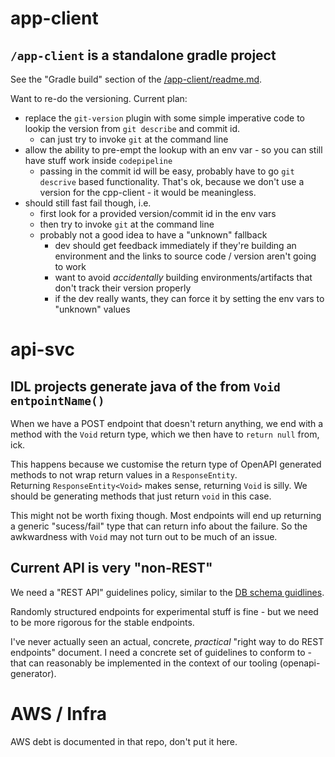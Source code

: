 # app-client

## `/app-client` is a standalone gradle project

See the "Gradle build" section of the 
[/app-client/readme.md](/app-client/readme.md).

Want to re-do the versioning.
Current plan:
* replace the `git-version` plugin with some simple imperative code to 
lookip the version from `git describe` and commit id.
  * can just try to invoke `git` at the command line
* allow the ability to pre-empt the lookup with an env var - so you can
still have stuff work inside `codepipeline`
  * passing in the commit id will be easy, probably have to go `git descrive`
  based functionality.  That's ok, because we don't use a version for the 
  cpp-client - it would be meaningless.
* should still fast fail though, i.e. 
  * first look for a provided version/commit id in the env vars
  * then try to invoke `git` at the command line
  * probably not a good idea to have a "unknown" fallback
    * dev should get feedback immediately if they're building an environment 
    and the links to source code / version aren't going to work
    * want to avoid _accidentally_ building environments/artifacts that don't
    track their version properly
    * if the dev really wants, they can force it by setting the env vars
      to "unknown" values


# api-svc

## IDL projects generate java of the from `Void entpointName()`   

When we have a POST endpoint that doesn't return anything, we end with a method
with the `Void` return type, which we then have to `return null` from, ick.

This happens because we customise the return type of OpenAPI generated methods
to not wrap return values in a `ResponseEntity`.  
Returning `ResponseEntity<Void>` makes sense, returning `Void` is silly.
We should be generating methods that just return `void` in this case.

This might not be worth fixing though.  Most endpoints will end up returning a 
generic "sucess/fail" type that can return info about the failure. So the 
awkwardness with `Void` may not turn out to be much of an issue.


## Current API is very "non-REST"

We need a "REST API" guidelines policy, similar to the 
[DB schema guidlines](../api-svc/db/raido/doc/schema-guideline.md).

Randomly structured endpoints for experimental stuff is fine - but we need to 
be more rigorous for the stable endpoints.

I've never actually seen an actual, concrete, *practical* 
"right way to do REST endpoints" document. 
I need a concrete set of guidelines to conform to - that  can reasonably be 
implemented in the context of our tooling (openapi-generator).


# AWS / Infra

AWS debt is documented in that repo, don't put it here.